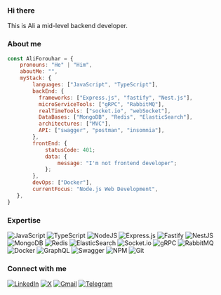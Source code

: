 ### Hi there
This is Ali a mid-level backend developer.

### About me
```js
const AliForouhar = {
    pronouns: "He" | "Him",
    aboutMe: "",
    myStack: {
        languages: ["JavaScript", "TypeScript"],            
        backEnd: {             
          frameworks: ["Express.js", "fastify", "Nest.js"],                   
          microServiceTools: ["gRPC", "RabbitMQ"],
          realTimeTools: ["socket.io", "webSocket"],
          DataBases: ["MongoDB", "Redis", "ElasticSearch"],
          architectures: ["MVC"],
          API: ["swagger", "postman", "insomnia"],
        },         
        frontEnd: {         
            statusCode: 401;
            data: {
                message: "I'm not frontend developer";
            };     
        },         
        devOps: ["Docker"],
        currentFocus: "Node.js Web Development",            
   }, 
}
```

### Expertise
![JavaScript](https://img.shields.io/badge/javascript-%23323330.svg?style=for-the-badge&logo=javascript&logoColor=%23F7DF1E)
![TypeScript](https://img.shields.io/badge/typescript-%23007ACC.svg?style=for-the-badge&logo=typescript&logoColor=white)
![NodeJS](https://img.shields.io/badge/node.js-6DA55F?style=for-the-badge&logo=node.js&logoColor=white)
![Express.js](https://img.shields.io/badge/express.js-%23404d59.svg?style=for-the-badge&logo=express&logoColor=%2361DAFB)
![Fastify](https://img.shields.io/badge/fastify-%23000000.svg?style=for-the-badge&logo=fastify&logoColor=white)
![NestJS](https://img.shields.io/badge/nestjs-%23E0234E.svg?style=for-the-badge&logo=nestjs&logoColor=white)
![MongoDB](https://img.shields.io/badge/MongoDB-%234ea94b.svg?style=for-the-badge&logo=mongodb&logoColor=white)
![Redis](https://img.shields.io/badge/redis-%23DD0031.svg?style=for-the-badge&logo=redis&logoColor=white)
![ElasticSearch](https://img.shields.io/badge/-ElasticSearch-005571?style=for-the-badge&logo=elasticsearch) 
![Socket.io](https://img.shields.io/badge/Socket.io-black?style=for-the-badge&logo=socket.io&badgeColor=010101)
![gRPC](https://img.shields.io/badge/gRPC%20-%236DB33F.svg?&style=for-the-badge&logo=grpc&logoColor=orange&color=orange) 
![RabbitMQ](https://img.shields.io/static/v1?style=for-the-badge&message=RabbitMQ&color=FF6600&logo=RabbitMQ&logoColor=FFFFFF&label=) 
![Docker](https://img.shields.io/badge/docker-%230db7ed.svg?style=for-the-badge&logo=docker&logoColor=white)
![GraphQL](https://img.shields.io/badge/-GraphQL-E10098?style=for-the-badge&logo=graphql&logoColor=white)
![Swagger](https://img.shields.io/badge/-Swagger-%23Clojure?style=for-the-badge&logo=swagger&logoColor=white)
![NPM](https://img.shields.io/badge/NPM-%23CB3837.svg?style=for-the-badge&logo=npm&logoColor=white)
![Git](https://img.shields.io/badge/-Git-F05032?style=for-the-badge&logo=git&logoColor=white)



### Connect with me
[![LinkedIn](https://img.shields.io/badge/LinkedIn-%230077B5.svg?logo=linkedin&logoColor=white)](https://linkedin.com/in/ali-forouhar-672733304)
[![X](https://img.shields.io/badge/X-black.svg?logo=X&logoColor=white)](https://x.com/@)
[![Gmail](https://img.shields.io/badge/Gmail-%2312100E.svg?&style=for-the-badge&logo=gmail&logoColor=white)](mailto:aliforouhaar@gmail.com)
[![Telegram](https://img.shields.io/badge/Telegram-%230077B5.svg?logo=Telegram&logoColor=white)](https://t.me/aliforouhaar)
